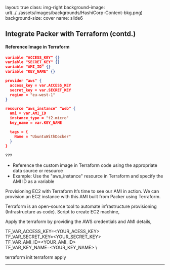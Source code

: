 layout: true
class: img-right
background-image: url(../../assets/images/backgrounds/HashiCorp-Content-bkg.png)
background-size: cover
name: slide6

## Integrate Packer with Terraform (contd.)

#### Reference Image in Terraform

```json
variable "ACCESS_KEY" {}
variable "SECRET_KEY" {}
variable "AMI_ID" {}
variable "KEY_NAME" {}

provider "aws" {
  access_key = var.ACCESS_KEY
  secret_key = var.SECRET_KEY
  region = "eu-west-1"
}

resource "aws_instance" "web" {
  ami = var.AMI_ID
  instance_type = "t2.micro"
  key_name = var.KEY_NAME

  tags = {
    Name = "UbuntuWithDocker"
  }
}
```

???
- Reference the custom image in Terraform code using the appropriate data source or resource
- Example: Use the "aws_instance" resource in Terraform and specify the AMI ID as a variable

Provisioning EC2 with Terraform
It’s time to see our AMI in action. We can provision an EC2 instance with this AMI built from Packer using Terraform.

Terraform is an open-source tool to automate infrastructure provisioning (Infrastructure as code). Script to create EC2 machine,

Apply the terraform by providing the AWS credentials and AMI details,

TF_VAR_ACCESS_KEY=<YOUR_ACESS_KEY> \
TF_VAR_SECRET_KEY=<YOUR_SECRET_KEY> \
TF_VAR_AMI_ID=<YOUR_AMI_ID> \
TF_VAR_KEY_NAME=<YOUR_KEY_NAME> \

terraform init
terraform apply

---
